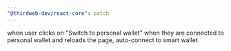 ```yaml
---
"@thirdweb-dev/react-core": patch
---
```


when user clicks on "Switch to personal wallet" when they are connected to personal wallet and reloads the page, auto-connect to smart wallet

